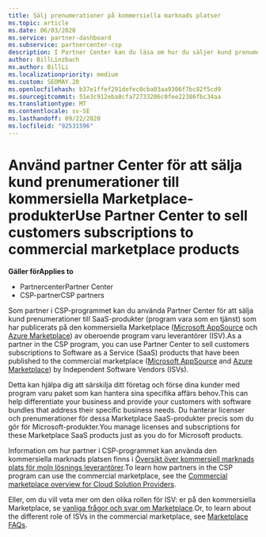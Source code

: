 ```yaml
---
title: Sälj prenumerationer på kommersiella marknads platser
ms.topic: article
ms.date: 06/03/2020
ms.service: partner-dashboard
ms.subservice: partnercenter-csp
description: I Partner Center kan du läsa om hur du säljer kund prenumerationer till SaaS-produkter som publiceras till den kommersiella marknads platsen av oberoende program varu leverantörer (ISV).
author: BillLinzbach
ms.author: BillLi
ms.localizationpriority: medium
ms.custom: SEOMAY.20
ms.openlocfilehash: b37e1ffef291defec0cba03aa9306f7bc82f5cd9
ms.sourcegitcommit: 51e3c912eba8cfa72733206c0fee22386fbc34aa
ms.translationtype: MT
ms.contentlocale: sv-SE
ms.lasthandoff: 09/22/2020
ms.locfileid: "92531596"
---
```

# <a name="use-partner-center-to-sell-customers-subscriptions-to-commercial-marketplace-products"></a><span data-ttu-id="d8696-103">Använd partner Center för att sälja kund prenumerationer till kommersiella Marketplace-produkter</span><span class="sxs-lookup"><span data-stu-id="d8696-103">Use Partner Center to sell customers subscriptions to commercial marketplace products</span></span>

<span data-ttu-id="d8696-104">**Gäller för**</span><span class="sxs-lookup"><span data-stu-id="d8696-104">**Applies to**</span></span>

- <span data-ttu-id="d8696-105">Partnercenter</span><span class="sxs-lookup"><span data-stu-id="d8696-105">Partner Center</span></span>
- <span data-ttu-id="d8696-106">CSP-partner</span><span class="sxs-lookup"><span data-stu-id="d8696-106">CSP partners</span></span>

<span data-ttu-id="d8696-107">Som partner i CSP-programmet kan du använda Partner Center för att sälja kund prenumerationer till SaaS-produkter (program vara som en tjänst) som har publicerats på den kommersiella Marketplace ([Microsoft AppSource](https://appsource.microsoft.com/) och [Azure Marketplace](https://azuremarketplace.microsoft.com/)) av oberoende program varu leverantörer (ISV).</span><span class="sxs-lookup"><span data-stu-id="d8696-107">As a partner in the CSP program, you can use Partner Center to sell customers subscriptions to Software as a Service (SaaS) products that have been published to the commercial marketplace ([Microsoft AppSource](https://appsource.microsoft.com/) and [Azure Marketplace](https://azuremarketplace.microsoft.com/)) by Independent Software Vendors (ISVs).</span></span>

<span data-ttu-id="d8696-108">Detta kan hjälpa dig att särskilja ditt företag och förse dina kunder med program varu paket som kan hantera sina specifika affärs behov.</span><span class="sxs-lookup"><span data-stu-id="d8696-108">This can help differentiate your business and provide your customers with software bundles that address their specific business needs.</span></span> <span data-ttu-id="d8696-109">Du hanterar licenser och prenumerationer för dessa Marketplace SaaS-produkter precis som du gör för Microsoft-produkter.</span><span class="sxs-lookup"><span data-stu-id="d8696-109">You manage licenses and subscriptions for these Marketplace SaaS products just as you do for Microsoft products.</span></span>

<span data-ttu-id="d8696-110">Information om hur partner i CSP-programmet kan använda den kommersiella marknads platsen finns i [Översikt över kommersiell marknads plats för moln lösnings leverantörer](csp-commercial-marketplace-overview.md).</span><span class="sxs-lookup"><span data-stu-id="d8696-110">To learn how partners in the CSP program can use the commercial marketplace, see the [Commercial marketplace overview for Cloud Solution Providers](csp-commercial-marketplace-overview.md).</span></span>

<span data-ttu-id="d8696-111">Eller, om du vill veta mer om den olika rollen för ISV: er på den kommersiella Marketplace, se [vanliga frågor och svar om Marketplace](/azure/marketplace/marketplace-faq-publisher-guide).</span><span class="sxs-lookup"><span data-stu-id="d8696-111">Or, to learn about the different role of ISVs in the commercial marketplace, see [Marketplace FAQs](/azure/marketplace/marketplace-faq-publisher-guide).</span></span>